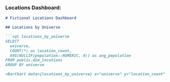 
### Locations Dashboard:

```markdown
# Fictional Locations Dashboard

## Locations by Universe

```sql locations_by_universe
SELECT 
  universe,
  COUNT(*) as location_count,
  AVG(NULLIF(population::NUMERIC, 0)) as avg_population
FROM public.dim_locations
GROUP BY universe

<BarChart data={locations_by_universe} x="universe" y="location_count" title="Location Count by Universe" />